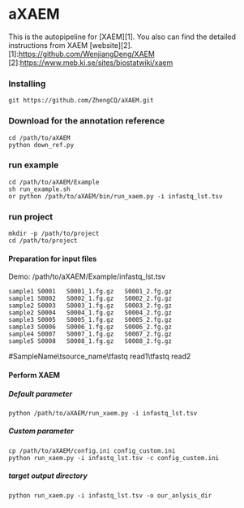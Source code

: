 # aXAEM

This is the autopipeline for [XAEM][1]. You also can find the detailed instructions from XAEM [website][2].
[1]:https://github.com/WenjiangDeng/XAEM
[2]:https://www.meb.ki.se/sites/biostatwiki/xaem


### Installing
```
git https://github.com/ZhengCQ/aXAEM.git
```

### Download for the annotation reference
```
cd /path/to/aXAEM
python down_ref.py
```

### run example
```
cd /path/to/aXAEM/Example
sh run_example.sh 
or python /path/to/aXAEM/bin/run_xaem.py -i infastq_lst.tsv 
```

### run project
```
mkdir -p /path/to/project
cd /path/to/project
```
#### Preparation for input files
Demo: /path/to/aXAEM/Example/infastq_lst.tsv
```
sample1 S0001   S0001_1.fg.gz   S0001_2.fg.gz
sample1 S0002   S0002_1.fg.gz   S0002_2.fg.gz
sample2 S0003   S0003_1.fg.gz   S0003_2.fg.gz
sample2 S0004   S0004_1.fg.gz   S0004_2.fg.gz
sample3 S0005   S0005_1.fg.gz   S0005_2.fg.gz
sample3 S0006   S0006_1.fg.gz   S0006_2.fg.gz
sample4 S0007   S0007_1.fg.gz   S0007_2.fg.gz
sample5 S0008   S0008_1.fg.gz   S0008_2.fg.gz
```
#SampleName\tsource_name\tfastq read1\tfastq read2

#### Perform XAEM 
##### Default parameter
```
python /path/to/aXAEM/run_xaem.py -i infastq_lst.tsv
```

##### Custom parameter
```
cp /path/to/aXAEM/config.ini config_custom.ini
python run_xaem.py -i infastq_lst.tsv -c config_custom.ini
```

##### target output directory

```
python run_xaem.py -i infastq_lst.tsv -o our_anlysis_dir
```

